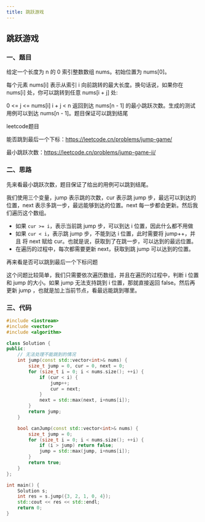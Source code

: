 ```yaml
---
title: 跳跃游戏
---
```


## 跳跃游戏

### 一、题目

给定一个长度为 n 的 0 索引整数数组 nums。初始位置为 nums[0]。

每个元素 nums[i] 表示从索引 i 向前跳转的最大长度。换句话说，如果你在 nums[i] 处，你可以跳转到任意 nums[i + j] 处:

0 <= j <= nums[i] 
i + j < n
返回到达 nums[n - 1] 的最小跳跃次数。生成的测试用例可以到达 nums[n - 1]。题目保证可以跳到结尾

leetcode题目

能否跳到最后一个下标：https://leetcode.cn/problems/jump-game/

最小跳跃次数：https://leetcode.cn/problems/jump-game-ii/

### 二、思路

先来看最小跳跃次数，题目保证了给出的用例可以跳到结尾。

我们使用三个变量，jump 表示跳的次数，cur 表示跳 jump 步，最远可以到达的位置，next 表示多跳一步，最远能够到达的位置。next 每一步都会更新。然后我们遍历这个数组。

- 如果 `cur >= i`，表示当前跳 jump 步，可以到达 i 位置，因此什么都不用做
- 如果 `cur < i`，表示跳 jump 步，不能到达 i 位置，此时需要将 jump++，并且 将 next 赋给 cur。也就是说，获取到了在跳一步，可以达到的最远位置。
- 在遍历的过程中，每次都需要更新 next，获取到跳 jump 可以达到的位置。

再来看是否可以跳到最后一个下标问题

这个问题比较简单，我们只需要依次遍历数组，并且在遍历的过程中，判断 i 位置和 jump 的大小。如果 jump 无法支持跳到 i 位置，那就直接返回 false。然后再更新 jump ，也就是加上当前节点，看最远能跳到哪里。

### 三、代码

```c++
#include <iostream>
#include <vector>
#include <algorithm>

class Solution {
public:
    // 无法处理不能跳到的情况
    int jump(const std::vector<int>& nums) {
        size_t jump = 0, cur = 0, next = 0;
        for (size_t i = 0; i < nums.size(); ++i) {
            if (cur < i) {
                jump++;
                cur = next;
            }
            next = std::max(next, i+nums[i]);
        }
        return jump;
    }

    bool canJump(const std::vector<int>& nums) {
        size_t jump = 0;
        for (size_t i = 0; i < nums.size(); ++i) {
            if (i > jump) return false;
            jump = std::max(jump, i+nums[i]);
        }
        return true;
    }
};

int main() {
    Solution s;
    int res = s.jump({3, 2, 1, 0, 4});
    std::cout << res << std::endl;
    return 0;
}
```

